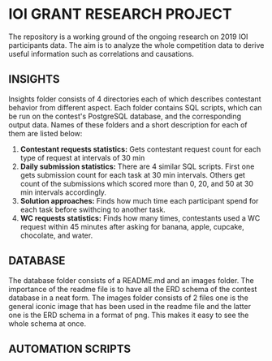 # IOI GRANT RESEARCH PROJECT

The repository is a working ground of the ongoing research on 2019 IOI participants data. The aim is to analyze the whole competition data to derive useful information such as correlations and causations.

## INSIGHTS

Insights folder consists of 4 directories each of which describes contestant behavior from different aspect. Each folder contains SQL scripts, which can be run on the contest's 
PostgreSQL database, and the corresponding output data. Names of these folders and a short description for each of them are listed below:
1.  **Contestant requests statistics:** Gets contestant request count for each type of request at intervals of 30 min
2.  **Daily submission statistics:** There are 4 similar SQL scripts. First one gets submission count for each task at 30 min intervals. Others get count of the submissions which scored more than 0, 20, and 50 at 30 min intervals accordingly. 
3.  **Solution approaches:** Finds how much time each participant spend for each task before swithcing to another task.
4.  **WC requests statistics:** Finds how many times, contestants used a WC request within 45 minutes after asking for banana, apple, cupcake, chocolate, and water.

## DATABASE

The database folder consists of a README.md and an images folder. The importance of the readme file is to have all the ERD schema of the contest database in a neat form. The images folder consists of 2 files one is the general iconic image that has been used in the readme file and the latter one is the ERD schema in a format of png. This makes it easy to see the whole schema at once.

## AUTOMATION SCRIPTS

